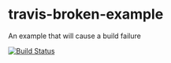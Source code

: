 # travis-broken-example

An example that will cause a build failure

[![Build Status](https://travis-ci.org/forestmonster/travis-broken-example.svg?branch=master)](https://travis-ci.org/forestmonster/travis-broken-example)
